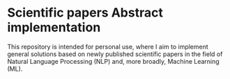 # Scientific papers Abstract implementation 
This repository is intended for personal use, where I aim to implement general solutions based on newly published scientific papers in the field of Natural Language Processing (NLP) and, more broadly, Machine Learning (ML).
